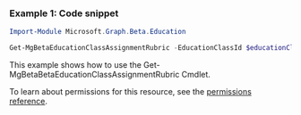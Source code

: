### Example 1: Code snippet

```powershellImport-Module Microsoft.Graph.Beta.Education

Get-MgBetaEducationClassAssignmentRubric -EducationClassId $educationClassId -EducationAssignmentId $educationAssignmentId
```
This example shows how to use the Get-MgBetaBetaEducationClassAssignmentRubric Cmdlet.
To learn about permissions for this resource, see the [permissions reference](/graph/permissions-reference).

